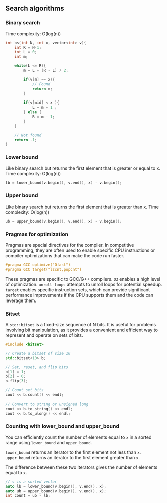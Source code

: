 ## Search algorithms

### Binary search

Time complexity: O(log(n))

```c++
int bs(int N, int x, vector<int> v){
    int R = N-1;
    int L = 0;
    int m;

    while(L <= R){
        m = L + (R - L) / 2;

        if(v[m] == x){
            // Found
            return m;
        }

        if(v[mid] < x ){
            L = m + 1 ;
        } else {
            R = m - 1;
        }
    }

    // Not found
    return -1;
}
```

### Lower bound

Like binary search but returns the first element that is greater or equal to x. Time complexity: O(log(n))

```c++
lb = lower_bound(v.begin(), v.end(), x) - v.begin();
```

### Upper bound

Like binary search but returns the first element that is greater than x. Time complexity: O(log(n))

```c++
ub = upper_bound(v.begin(), v.end(), x) - v.begin();
```

### Pragmas for optimization

Pragmas are special directives for the compiler. In competitive programming, they are often used to enable specific CPU instructions or compiler optimizations that can make the code run faster.

```cpp
#pragma GCC optimize("Ofast")
#pragma GCC target("lzcnt,popcnt")
```

These pragmas are specific to GCC/G++ compilers. `O3` enables a high level of optimization. `unroll-loops` attempts to unroll loops for potential speedup. `target` enables specific instruction sets, which can provide significant performance improvements if the CPU supports them and the code can leverage them.

### Bitset

A `std::bitset` is a fixed-size sequence of N bits. It is useful for problems involving bit manipulation, as it provides a convenient and efficient way to represent and operate on sets of bits.

```cpp
#include <bitset>

// Create a bitset of size 10
std::bitset<10> b;

// Set, reset, and flip bits
b[1] = 1;
b[2] = 0;
b.flip(3);

// Count set bits
cout << b.count() << endl;

// Convert to string or unsigned long
cout << b.to_string() << endl;
cout << b.to_ulong() << endl;
```

### Counting with lower_bound and upper_bound

You can efficiently count the number of elements equal to `x` in a sorted range using `lower_bound` and `upper_bound`.

`lower_bound` returns an iterator to the first element not less than `x`.
`upper_bound` returns an iterator to the first element greater than `x`.

The difference between these two iterators gives the number of elements equal to `x`.

```cpp
// v is a sorted vector
auto lb = lower_bound(v.begin(), v.end(), x);
auto ub = upper_bound(v.begin(), v.end(), x);
int count = ub - lb;
```
